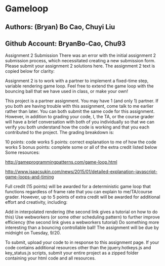 # Gameloop
## Authors: (Bryan) Bo Cao, Chuyi Liu
## Github Account: BryanBo-Cao, Chu93

Assignment 2 Submission
There was an error with the initial assignment 2 submission process, which necessitated creating a new submission form. Please submit your assignment 2 solutions here. The assignment 2 text is copied below for clarity:

Assignment 2 is to work with a partner to implement a fixed-time step, variable rendering game loop. Feel free to extend the game loop with the bouncing ball that we have used in class, or make your own!

This project is a partner assignment. You may have 1 (and only 1) partner. If you both are having trouble with this assignment, come talk to me earlier rather than later. You can both submit the same code for this assignment. However, in addition to grading your code, I, the TA, or the course grader will have a brief conversation with both of you individually so that we can verify you both understand how the code is working and that you each contributed to the project. The grading breakdown is:

10 points: code works
5 points: correct explanation to me of how the code works
5 bonus points: complete some or all of the extra credit listed below
Some resources:

http://gameprogrammingpatterns.com/game-loop.html

http://www.isaacsukin.com/news/2015/01/detailed-explanation-javascript-game-loops-and-timing

Full credit (15 points) will be awarded for a deterministic game loop that functions regardless of frame rate that you can explain to me/TA/course grader. However, up to 5 points of extra credit will be awarded for additional effort and creativity, including:

Add in interpolated rendering (the second link gives a tutorial on how to do this)
Use webworkers (or some other scheduling pattern) to further improve efficiency (the second link gives a webworkers tutorial)
Do something more interesting than a bouncing controllable ball!
The assignment will be due by midnight on Tuesday, 9/20.

To submit, upload your code to in response to this assignment page. If your code contains additional resources other than the jquery.hotkeys.js and key_status.js scripts, submit your entire project as a zipped folder containing your html code and all resources.
